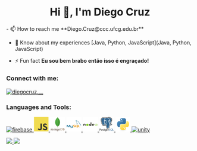 <h1 align="center">Hi 👋, I'm Diego Cruz</h1>
- 📫 How to reach me **Diego.Cruz@ccc.ufcg.edu.br**

- 📄 Know about my experiences [Java, Python, JavaScript](Java, Python, JavaScript)

- ⚡ Fun fact **Eu sou bem brabo então isso é engraçado!**

<h3 align="left">Connect with me:</h3>
<p align="left">
<a href="https://instagram.com/diegocruz.__" target="blank"><img align="center" src="https://raw.githubusercontent.com/rahuldkjain/github-profile-readme-generator/master/src/images/icons/Social/instagram.svg" alt="diegocruz.__" height="30" width="40" /></a>
</p>

<h3 align="left">Languages and Tools:</h3>
<p align="left"> <a href="https://firebase.google.com/" target="_blank"> <img src="https://www.vectorlogo.zone/logos/firebase/firebase-icon.svg" alt="firebase" width="40" height="40"/> </a> <a href="https://developer.mozilla.org/en-US/docs/Web/JavaScript" target="_blank"> <img src="https://raw.githubusercontent.com/devicons/devicon/master/icons/javascript/javascript-original.svg" alt="javascript" width="40" height="40"/> </a> <a href="https://www.mongodb.com/" target="_blank"> <img src="https://raw.githubusercontent.com/devicons/devicon/master/icons/mongodb/mongodb-original-wordmark.svg" alt="mongodb" width="40" height="40"/> </a> <a href="https://www.mysql.com/" target="_blank"> <img src="https://raw.githubusercontent.com/devicons/devicon/master/icons/mysql/mysql-original-wordmark.svg" alt="mysql" width="40" height="40"/> </a> <a href="https://nodejs.org" target="_blank"> <img src="https://raw.githubusercontent.com/devicons/devicon/master/icons/nodejs/nodejs-original-wordmark.svg" alt="nodejs" width="40" height="40"/> </a> <a href="https://www.postgresql.org" target="_blank"> <img src="https://raw.githubusercontent.com/devicons/devicon/master/icons/postgresql/postgresql-original-wordmark.svg" alt="postgresql" width="40" height="40"/> </a> <a href="https://www.python.org" target="_blank"> <img src="https://raw.githubusercontent.com/devicons/devicon/master/icons/python/python-original.svg" alt="python" width="40" height="40"/> </a> <a href="https://unity.com/" target="_blank"> <img src="https://www.vectorlogo.zone/logos/unity3d/unity3d-icon.svg" alt="unity" width="40" height="40"/> </a> </p>
<div>
<a href="https://github.com/DiegoCruzz">
<img height="180em" src="https://github-readme-stats.vercel.app/api/top-langs/?username=DiegoCruzz&layout=compact&langs_count=7&theme=dracula"/>
<img height="180em" src="https://github-readme-stats.vercel.app/api?username=DiegoCruzz&show_icons=true&theme=dracula&include_all_commits=true&count_private=true"/>
</div>
